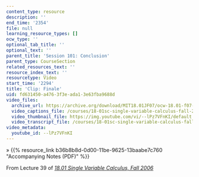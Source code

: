 ```yaml
---
content_type: resource
description: ''
end_time: '2354'
file: null
learning_resource_types: []
ocw_type: ''
optional_tab_title: ''
optional_text: ''
parent_title: 'Session 101: Conclusion'
parent_type: CourseSection
related_resources_text: ''
resource_index_text: ''
resourcetype: Video
start_time: '2294'
title: 'Clip: Finale'
uid: fd631450-a476-3f3e-ada1-3e63fba9688d
video_files:
  archive_url: https://archive.org/download/MIT18.01JF07/ocw-18.01-f07-lec39_300k.mp4
  video_captions_file: /courses/18-01sc-single-variable-calculus-fall-2010/3e924b9f6b1c5355bf60e68b1bddc78b_--lPz7VFnKI.vtt
  video_thumbnail_file: https://img.youtube.com/vi/--lPz7VFnKI/default.jpg
  video_transcript_file: /courses/18-01sc-single-variable-calculus-fall-2010/a79d6cd80f70d758139370450ef8b112_--lPz7VFnKI.pdf
video_metadata:
  youtube_id: --lPz7VFnKI
---
```


» {{% resource_link b36b8b8d-0d00-11be-9625-13baabe7c760 "Accompanying Notes (PDF)" %}}

From Lecture 39 of [_18.01 Single Variable Calculus, Fall 2006_](/courses/18-01-single-variable-calculus-fall-2006/video_galleries/video-lectures)



